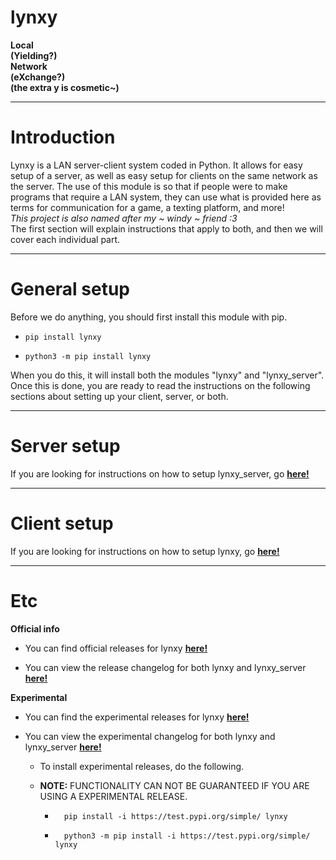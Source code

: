 <!-- title -->
# **lynxy**
<b>Local <br>
(Yielding?) <br>
Network <br>
(eXchange?) <br>
(the extra y is cosmetic~)</b>

***

<!-- introduction -->
# **Introduction**
Lynxy is a LAN server-client system coded in Python. It allows for easy setup of a server, as well as easy setup for clients on the same network as the server.
The use of this module is so that if people were to make programs that require a LAN system, they can use what is provided here as terms for communication for a game, a texting platform, and more! <br>
*This project is also named after my ~ windy ~ friend :3* <br>
The first section will explain instructions that apply to both, and then we will cover each individual part. <br>
***

<!-- general setup -->
# **General setup**
Before we do anything, you should first install this module with pip.
-     pip install lynxy
-     python3 -m pip install lynxy
When you do this, it will install both the modules "lynxy" and "lynxy_server". Once this is done, you are ready to read the instructions on the following sections about setting up your client, server, or both.
***

<!-- information for setting up lynxy_server -->
# Server setup
If you are looking for instructions on how to setup lynxy_server, go [**here!**](./documentation/github/lynxy_server.md)
<!-- To access server setup, go [**here!**](./documentation/github/lynxy_server.md) -->
***
# Client setup
If you are looking for instructions on how to setup lynxy, go [**here!**](./documentation/github/lynxy.md)
<!-- To access client setup, go [**here!**](./documentation/github/lynxy.md) -->
***
# Etc
**Official info** <br>
- You can find official releases for lynxy [**here!**](https://pypi.org/project/lynxy/)
<!-- - You can find official releases for lynxy_server [TBD] -->
- You can view the release changelog for both lynxy and lynxy_server [**here!**](./documentation/github/changelogs/release_changelog.md)

**Experimental** <br>
- You can find the experimental releases for lynxy [**here!**](https://test.pypi.org/project/lynxy/)
<!-- - You can find the experimental releases for lynxy_server [TBD] -->
- You can view the experimental changelog for both lynxy and lynxy_server [**here!**](./documentation/github/changelogs/experimental_changelog.md)
  - To install experimental releases, do the following.
  - **NOTE:** FUNCTIONALITY CAN NOT BE GUARANTEED IF YOU ARE USING A EXPERIMENTAL RELEASE. 

    -       pip install -i https://test.pypi.org/simple/ lynxy
    -       python3 -m pip install -i https://test.pypi.org/simple/ lynxy